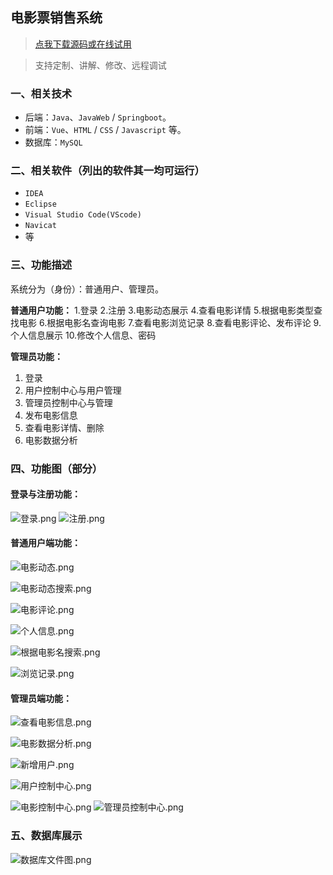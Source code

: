 ## 电影票销售系统

> [点我下载源码或在线试用](https://www.notmaker.com/detail/b97fdca8c1e8421597aaf30b035825ac/ghbnew) 

> 支持定制、讲解、修改、远程调试

### 一、相关技术
- 后端：`Java`、`JavaWeb` / `Springboot`。
- 前端：`Vue`、`HTML` / `CSS` / `Javascript` 等。
- 数据库：`MySQL`

### 二、相关软件（列出的软件其一均可运行）
- `IDEA`
- `Eclipse`
- `Visual Studio Code(VScode)`
- `Navicat`
- 等

### 三、功能描述
系统分为（身份）：普通用户、管理员。

**普通用户功能：**
1.登录
2.注册
3.电影动态展示
4.查看电影详情
5.根据电影类型查找电影
6.根据电影名查询电影
7.查看电影浏览记录
8.查看电影评论、发布评论
9.个人信息展示
10.修改个人信息、密码



**管理员功能：**
1. 登录
2. 用户控制中心与用户管理
3. 管理员控制中心与管理
4. 发布电影信息
5. 查看电影详情、删除
6. 电影数据分析



### 四、功能图（部分）


#### 登录与注册功能：
![登录.png](https://store.ptcc9.top/notmaker/user_upload/ae6ec43fc66749518e7171ae10209a44/2024-03-04%2001:10:02_%E7%99%BB%E5%BD%95.png)
![注册.png](https://store.ptcc9.top/notmaker/user_upload/ae6ec43fc66749518e7171ae10209a44/2024-03-04%2001:10:12_%E6%B3%A8%E5%86%8C.png)

#### 普通用户端功能：
![电影动态.png](https://store.ptcc9.top/notmaker/user_upload/ae6ec43fc66749518e7171ae10209a44/2024-03-04%2001:36:20_%E7%94%B5%E5%BD%B1%E5%8A%A8%E6%80%81.png)

![电影动态搜索.png](https://store.ptcc9.top/notmaker/user_upload/ae6ec43fc66749518e7171ae10209a44/2024-03-04%2001:37:01_%E7%94%B5%E5%BD%B1%E5%8A%A8%E6%80%81%E6%90%9C%E7%B4%A2.png)

![电影评论.png](https://store.ptcc9.top/notmaker/user_upload/ae6ec43fc66749518e7171ae10209a44/2024-03-04%2001:37:20_%E7%94%B5%E5%BD%B1%E8%AF%84%E8%AE%BA.png)

![个人信息.png](https://store.ptcc9.top/notmaker/user_upload/ae6ec43fc66749518e7171ae10209a44/2024-03-04%2001:37:32_%E4%B8%AA%E4%BA%BA%E4%BF%A1%E6%81%AF.png)

![根据电影名搜索.png](https://store.ptcc9.top/notmaker/user_upload/ae6ec43fc66749518e7171ae10209a44/2024-03-04%2001:37:48_%E6%A0%B9%E6%8D%AE%E7%94%B5%E5%BD%B1%E5%90%8D%E6%90%9C%E7%B4%A2.png)

![浏览记录.png](https://store.ptcc9.top/notmaker/user_upload/ae6ec43fc66749518e7171ae10209a44/2024-03-04%2001:38:10_%E6%B5%8F%E8%A7%88%E8%AE%B0%E5%BD%95.png)

#### 管理员端功能：
![查看电影信息.png](https://store.ptcc9.top/notmaker/user_upload/ae6ec43fc66749518e7171ae10209a44/2024-03-04%2001:10:35_%E6%9F%A5%E7%9C%8B%E7%94%B5%E5%BD%B1%E4%BF%A1%E6%81%AF.png)

![电影数据分析.png](https://store.ptcc9.top/notmaker/user_upload/ae6ec43fc66749518e7171ae10209a44/2024-03-04%2001:30:17_%E7%94%B5%E5%BD%B1%E6%95%B0%E6%8D%AE%E5%88%86%E6%9E%90.png)

![新增用户.png](https://store.ptcc9.top/notmaker/user_upload/ae6ec43fc66749518e7171ae10209a44/2024-03-04%2001:32:11_%E6%96%B0%E5%A2%9E%E7%94%A8%E6%88%B7.png)

![用户控制中心.png](https://store.ptcc9.top/notmaker/user_upload/ae6ec43fc66749518e7171ae10209a44/2024-03-04%2001:32:48_%E7%94%A8%E6%88%B7%E6%8E%A7%E5%88%B6%E4%B8%AD%E5%BF%83.png)

![电影控制中心.png](https://store.ptcc9.top/notmaker/user_upload/ae6ec43fc66749518e7171ae10209a44/2024-03-04%2001:33:24_%E7%94%B5%E5%BD%B1%E6%8E%A7%E5%88%B6%E4%B8%AD%E5%BF%83.png)
![管理员控制中心.png](https://store.ptcc9.top/notmaker/user_upload/ae6ec43fc66749518e7171ae10209a44/2024-03-04%2001:34:06_%E7%AE%A1%E7%90%86%E5%91%98%E6%8E%A7%E5%88%B6%E4%B8%AD%E5%BF%83.png)

### 五、数据库展示
![数据库文件图.png](https://store.ptcc9.top/notmaker/user_upload/ae6ec43fc66749518e7171ae10209a44/2024-03-04%2001:30:52_%E6%95%B0%E6%8D%AE%E5%BA%93%E6%96%87%E4%BB%B6%E5%9B%BE.png)
